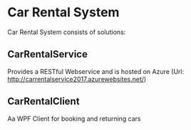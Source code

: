 # Car Rental System
Car Rental System consists of solutions:
## CarRentalService
Provides a RESTful Webservice and is hosted on Azure (Url: http://carrentalservice2017.azurewebsites.net/)
## CarRentalClient
Aa WPF Client for booking and returning cars
